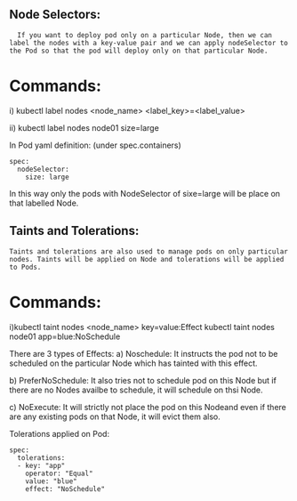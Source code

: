## Node Selectors:
      If you want to deploy pod only on a particular Node, then we can label the nodes with a key-value pair and we can apply nodeSelector to the Pod so that the pod will deploy only on that particular Node.

 # Commands:

 i) kubectl label nodes <node_name> <label_key>=<label_value>

ii) kubectl label nodes node01 size=large

In Pod yaml definition: (under spec.containers)
```
spec:
  nodeSelector:
    size: large
```
In this way only the pods with NodeSelector of sixe=large will be place on that labelled Node.

## Taints and Tolerations:
    Taints and tolerations are also used to manage pods on only particular nodes. Taints will be applied on Node and tolerations will be applied to Pods.

# Commands:

i)kubectl taint nodes <node_name> key=value:Effect
 kubectl taint nodes node01 app=blue:NoSchedule

There are 3 types of Effects:
a) Noschedule: It instructs the pod not to be scheduled on the particular Node which has tainted with this effect.

b) PreferNoSchedule: It also tries not to schedule pod on this Node but if there are no Nodes availbe to schedule, it will schedule on thsi Node.

c) NoExecute: It will strictly not place the pod on this Nodeand even if there are any existing pods on that Node, it will evict them also.

Tolerations applied on Pod:
```
spec:
  tolerations:
  - key: "app"
    operator: "Equal"
    value: "blue"
    effect: "NoSchedule"
```

